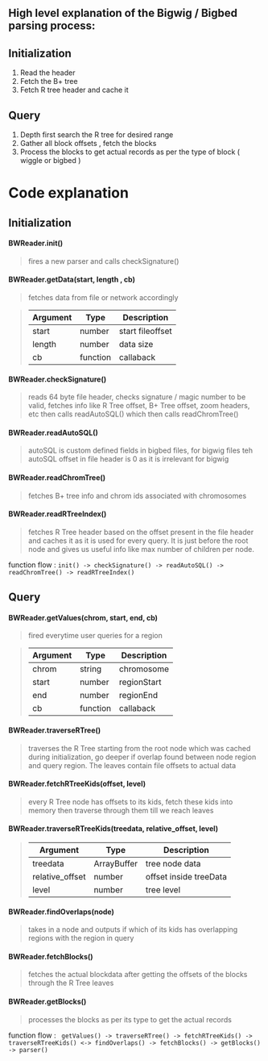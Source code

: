 ## High level explanation of the Bigwig / Bigbed parsing process: 

## Initialization

1) Read the header
2) Fetch the B+ tree
3) Fetch R tree header and cache it

## Query

1) Depth first search the R tree for desired range
2) Gather all block offsets , fetch the blocks
3) Process the blocks to get actual records as per the type of block ( wiggle or bigbed )

# Code explanation

## Initialization 

#### BWReader.init()
> fires a new parser and calls checkSignature()

#### BWReader.getData(start, length , cb)
> fetches data from file or network accordingly

>| Argument  | Type | Description |
>| --- | --- | --- |
>| start  | number | start fileoffset |
>| length  | number  | data size |
>|cb | function | callaback |

#### BWReader.checkSignature()
>reads 64 byte file header, checks signature / magic number to be valid, fetches info like R Tree offset, B+ Tree offset, zoom headers, etc
then calls readAutoSQL() which then calls readChromTree()

#### BWReader.readAutoSQL()
> autoSQL is custom defined fields in bigbed files, for bigwig files teh autoSQL offset in file header is 0 as it is irrelevant for bigwig

#### BWReader.readChromTree()
> fetches B+ tree info and chrom ids associated with chromosomes

#### BWReader.readRTreeIndex()
> fetches R Tree header based on the offset present in the file header and caches it as it is used for every query. It is just before the 
root node and gives us useful info like max number of children per node.

function flow :
` init() -> checkSignature() -> readAutoSQL() -> readChromTree() -> readRTreeIndex() `

## Query

#### BWReader.getValues(chrom, start, end, cb)
> fired everytime user queries for a region

>| Argument  | Type | Description |
>| --- | --- | --- |
>| chrom | string | chromosome |
>| start  | number  | regionStart |
>| end  | number  | regionEnd |
>| cb | function | callaback |

#### BWReader.traverseRTree()
> traverses the R Tree starting from the root node which was cached during initialization, go deeper if overlap found between node region and query region. The leaves contain file offsets to actual data 

#### BWReader.fetchRTreeKids(offset, level)
> every R Tree node has offsets to its kids, fetch these kids into memory then traverse through them till we reach leaves

#### BWReader.traverseRTreeKids(treedata, relative_offset, level)
>| Argument  | Type | Description |
>| --- | --- | --- |
>| treedata | ArrayBuffer | tree node data |
>| relative_offset | number | offset inside treeData |
>| level | number | tree level |

#### BWReader.findOverlaps(node)
> takes in a node and outputs if which of its kids has overlapping regions with the region in query

#### BWReader.fetchBlocks()
> fetches the actual blockdata after getting the offsets of the blocks through the R Tree leaves

#### BWReader.getBlocks()
> processes the blocks as per its type to get the actual records


function flow :
` getValues() -> traverseRTree() -> fetchRTreeKids() -> traverseRTreeKids() <-> findOverlaps() -> fetchBlocks() -> getBlocks() -> parser()`

